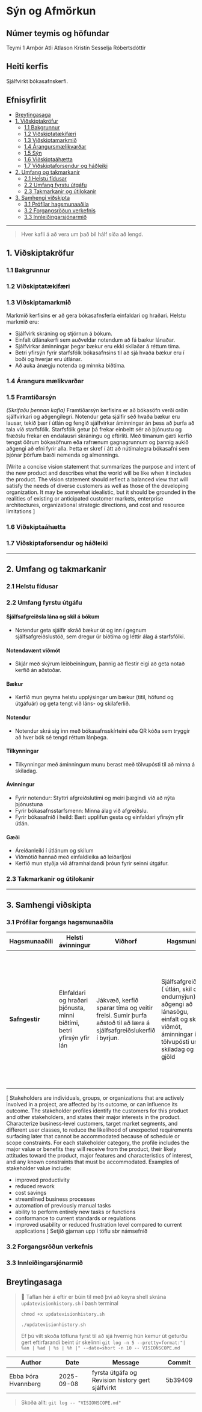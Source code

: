 # Sýn og Afmörkun 

## Númer teymis og höfundar
Teymi 1
Arnþór Atli Atlason
Kristín Sesselja Róbertsdóttir

## Heiti kerfis
Sjálfvirkt bókasafnskerfi.


## Efnisyfirlit 
- [Breytingasaga](#revision-history)
- [1. Viðskiptakröfur](#1-business-requirements)
    - [1.1 Bakgrunnur](#11-background)
    - [1.2 Viðskiptatækifæri](#12-business-opportunity)
    - [1.3 Viðskiptamarkmið](#13-business-objectives)
    - [1.4 Árangursmælikvarðar ](#14-success-metrics)
    - [1.5 Sýn](#15-vision-statement)
    - [1.6 Viðskiptaáhætta](#16-business-risks)
    - [1.7 Viðskiptaforsendur og háðleiki](#17-business-assumptions-and-dependencies)
- [2. Umfang og takmarkanir](#2-scope-and-limitations)
    - [2.1 Helstu fídusar](#21-major-features)
    - [2.2 Umfang fyrstu útgáfu](#22-scope-of-initial-and-subsequent-releases)
    - [2.3 Takmarkanir og útilokanir](#23-limitations-and-exclusions)
- [3. Samhengi viðskipta](#3-business-context)
    - [3.1 Prófílar hagsmunaaðila](#31-stakeholder-profiles)
    - [3.2 Forgangsröðun verkefnis](#32-project-priorities)
    - [3.3 Innleiðingarsjónarmið](#33-deployment-considerations)

---
> Hver kafli á að vera um það bil hálf síða að lengd.
> 
## 1. Viðskiptakröfur
### 1.1 Bakgrunnur


### 1.2 Viðskiptatækifæri


### 1.3 Viðskiptamarkmið
Markmið kerfisins er að gera bókasafnsferla einfaldari og hraðari. Helstu markmið eru:
- Sjálfvirk skráning og stjórnun á bókum.
- Einfalt útlánakerfi sem auðveldar notendum að fá bækur lánaðar.
- Sjálfvirkar áminningar þegar bækur eru ekki skilaðar á réttum tíma.
- Betri yfirsýn fyrir starfsfólk bókasafnsins til að sjá hvaða bækur eru í boði og hverjar eru útlánar.
- Að auka ánægju notenda og minnka biðtíma.

### 1.4 Árangurs mælikvarðar


### 1.5 Framtíðarsýn
*(Skrifaðu þennan kafla)*
Framtíðarsýn kerfisins er að bókasöfn verði orðin sjálfvirkari og aðgengilegri. Notendur geta sjálfir séð hvaða bækur eru lausar, tekið þær í útlán og fengið sjálfvirkar áminningar án þess að þurfa að tala við starfsfólk. Starfsfólk getur þá frekar einbeitt sér að þjónustu og fræðslu frekar en endalausri skráningu og eftirliti. Með tímanum gæti kerfið tengst öðrum bókasöfnum eða rafrænum gagnagrunnum og þannig aukið aðgengi að efni fyrir alla. Þetta er skref í átt að nútímalegra bókasafni sem þjónar þörfum bæði nemenda og almennings.

[Write a concise vision statement that summarizes the purpose and intent of the new product and describes what the world will be like when it 
includes the product. The vision statement should reflect a balanced view that will satisfy the needs of diverse customers as well as those of 
the developing organization. It may be somewhat idealistic, but it should be grounded in the realities of existing or anticipated customer markets, 
enterprise architectures, organizational strategic directions, and cost and resource limitations ]
### 1.6 Viðskiptaáhætta


### 1.7 Viðskiptaforsendur og háðleiki


---

## 2. Umfang  og takmarkanir 
### 2.1 Helstu fídusar


### 2.2 Umfang fyrstu útgáfu

#### Sjálfsafgreiðsla lána og skil á bókum
- Notendur geta sjálfir skráð bækur út og inn í gegnum sjálfsafgreiðslustöð, sem dregur úr biðtíma og léttir álag á starfsfólki.
#### Notendavænt viðmót
- Skjár með skýrum leiðbeiningum, þannig að flestir eigi að geta notað kerfið án aðstoðar.
#### Bækur
- Kerfið mun geyma helstu upplýsingar um bækur (titil, höfund og útgáfuár) og geta tengt við láns- og skilaferlið.
#### Notendur
- Notendur skrá sig inn með bókasafnsskírteini eða QR kóða sem tryggir að hver bók sé tengd réttum lánþega.
#### Tilkynningar 
- Tilkynningar með áminningum munu berast með tölvupósti til að minna á skiladag.

#### Ávinningur
- Fyrir notendur: Styttri afgreiðslutími og meiri þægindi við að nýta þjónustuna
- Fyrir bókasafnsstarfsmenn: Minna álag við afgreiðslu.
- Fyrir bókasafnið í heild: Bætt upplifun gesta og einfaldari yfirsýn yfir útlán.

#### Gæði
- Áreiðanleiki í útlánum og skilum
- Viðmótið hannað með einfaldleika að leiðarljósi
- Kerfið mun styðja við áframhaldandi þróun fyrir seinni útgáfur.



### 2.3 Takmarkanir og útilokanir


---

## 3. Samhengi viðskipta
### 3.1 Prófílar forgangs hagsmunaaðila 


| Hagsmunaaðili | Helsti ávinningur| Viðhorf |  Hagsmunir  | Takmarkanir  | 
|---------------|------------------|---------| ------------| ------------ | 
| **Safngestir**  | EInfaldari og hraðari þjónusta, minni biðtími, betri yfirsýn yfir lán| Jákvæð, kerfið sparar tíma og veitir frelsi. Sumir þurfa aðstoð til að læra á sjálfsafgreiðslukerfið í byrjun.  | Sjálfsafgreiðsla ( útlán, skil og endurnýjun), aðgengi að lánasögu, einfalt og skýrt viðmót, áminningar í tölvupósti um skiladag og gjöld | Það þarf að hafa í huga að kerfið styður við mismunandi aldurshópa, og notendaviðmót þarf að hafa íslensku, ensku og pólsku, þetta þarf að vera aðgengilegt fyrir sjónskerta og hægt að nota rafræn skilríki.  | 



[ Stakeholders are individuals, groups, or organizations that are actively involved in a project, are affected by its outcome, or can influence its outcome. The stakeholder profiles identify the customers for this product and other stakeholders, and states their major interests in the product. Characterize business-level customers, target market segments, and different user classes, to reduce the likelihood of unexpected requirements surfacing later that cannot be accommodated because of schedule or scope constraints. For each stakeholder category, the profile includes the major value or benefits they will receive from the product, their likely attitudes toward the product, major features and characteristics of interest, and any known constraints that must be accommodated. Examples of stakeholder value include:

- improved productivity
- reduced rework 
- cost savings	
- streamlined business processes	
- automation of previously manual tasks	
- ability to perform entirely new tasks or functions	
- conformance to current standards or regulations	
- improved usability or reduced frustration level compared to current applications
]
Setjið gjarnan upp í töflu sbr námsefnið 


### 3.2 Forgangsröðun verkefnis 


### 3.3 Innleiðingarsjónarmið 


## Breytingasaga
<!--
Í stað þess að halda utan um alla commit-sögu er aðeins skráð formleg útgáfa (milestones) með Git tags (merkjum).  
Hver lína í töflunni samsvarar tag (merki) sem hefur verið sett í Git repositoryið.
> 🔖 Revision History er viðhaldið með **Git tags**.  
> Þegar ný útgáfa (t.d. drög eða baseline) er tilbúin, búið til tag í Git (`git tag -a vX.Y -m "message" && git push origin vX.Y`)  
> sem bætir einni línu við í töfluna hér að neðan.
-->
> 🔖 Taflan hér á eftir er búin til með því að keyra shell skrána `updatevisionhistory.sh` í bash terminal
> 
>  `chmod +x updatevisionhistory.sh`
> 
>  `./updatevisionhistory.sh`
> 
>  Ef þú vilt skoða töfluna fyrst til að sjá hvernig hún kemur út geturðu gert eftirfarandi beint úr skelinni 
> `git log -n 5 --pretty=format:"| %an | %ad | %s | %h |" --date=short -n 10 -- VISIONSCOPE.md`


<!-- GIT_HISTORY_START -->
| Author | Date       | Message | Commit |
|--------|------------|---------|--------|
| Ebba Þóra Hvannberg | 2025-09-08 | fyrsta útgáfa og Revision history gert sjálfvirkt | 5b39409 |

<!-- GIT_HISTORY_END -->

> Skoða allt: `git log -- "VISIONSCOPE.md" `
